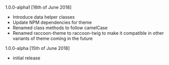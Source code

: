 1.0.0-alpha1 [16th of June 2018]
- Introduce data helper classes
- Update NPM dependencies for theme
- Renamed class methods to follow camelCase 
- Renamed raccoon-theme to raccoon-twig to make it compatible in other 
variants of theme coming in the future

1.0.0-alpha [15th of June 2018]
- initial release